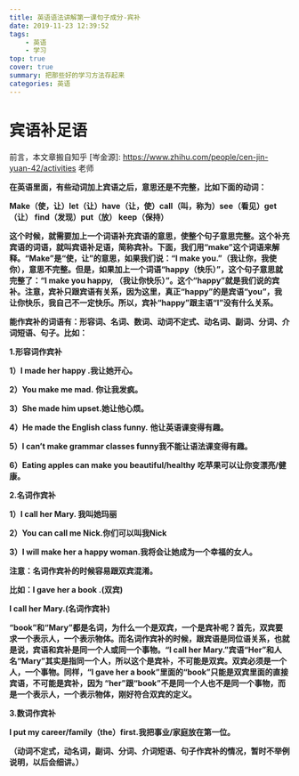 ```yaml
---
title: 英语语法讲解第一课句子成分-宾补
date: 2019-11-23 12:39:52
tags:
	- 英语
	- 学习
top: true
cover: true
summary: 把那些好的学习方法存起来
categories: 英语
---
```


# **宾语补足语**

前言，本文章搬自知乎 [岑金源]: https://www.zhihu.com/people/cen-jin-yuan-42/activities 老师

**在英语里面，有些动词加上宾语之后，意思还是不完整，比如下面的动词：**

**Make（使，让）let（让）have（让，使）call（叫，称为）see（看见）get（让） find（发现）put（放） keep（保持）**

**这个时候，就需要加上一个词语补充宾语的意思，使整个句子意思完整。这个补充宾语的词语，就叫宾语补足语，简称宾补。下面，我们用“make”这个词语来解释。“Make”是“使，让”的意思，如果我们说：“I make you.”（我让你，我使你），意思不完整。但是，如果加上一个词语“happy（快乐）”，这个句子意思就完整了：“I make you happy, （我让你快乐）”。这个“happy”就是我们说的宾补。注意，宾补只跟宾语有关系，因为这里，真正“happy”的是宾语“you”，我让你快乐，我自己不一定快乐。所以，宾补“happy”跟主语“I”没有什么关系。**

**能作宾补的词语有：形容词、名词、数词、动词不定式、动名词、副词、分词、介词短语、句子。比如：**

**1.形容词作宾补**

**1）I made her happy .我让她开心。**

**2）You make me mad.** **你让我发疯。**

**3）She made him upset.她让他心烦。**

**4）He made the English class funny.** **他让英语课变得有趣。**

**5）I can’t make grammar classes funny我不能让语法课变得有趣。**

**6）Eating apples can make you beautiful/healthy** **吃苹果可以让你变漂亮/健康。**

**2.名词作宾补**

**1）I call her Mary. 我叫她玛丽**

**2）You can call me Nick.你们可以叫我Nick**

**3）I will make her a happy woman.我将会让她成为一个幸福的女人。**

**注意：名词作宾补的时候容易跟双宾混淆。**

**比如：I gave her a book .(双宾)**

**I call her Mary.(名词作宾补)**

**“book”和“Mary”都是名词，为什么一个是双宾，一个是宾补呢？首先，双宾要求一个表示人，一个表示物体。而名词作宾补的时候，跟宾语是同位语关系，也就是说，宾语和宾补是同一个人或同一个事物。“I call her Mary.”宾语“Her”和人名“Mary”其实是指同一个人，所以这个是宾补，不可能是双宾。双宾必须是一个人，一个事物。同样，“I gave her a book”里面的“book”只能是双宾里面的直接宾语，不可能是宾补，因为 “her”跟“book”不是同一个人也不是同一个事物，而是一个表示人，一个表示物体，刚好符合双宾的定义。**

**3.数词作宾补**

**I put my career/family（the）first.我把事业/家庭放在第一位。**

**（动词不定式，动名词，副词、分词、介词短语、句子作宾补的情况，暂时不举例说明，以后会细讲。）**